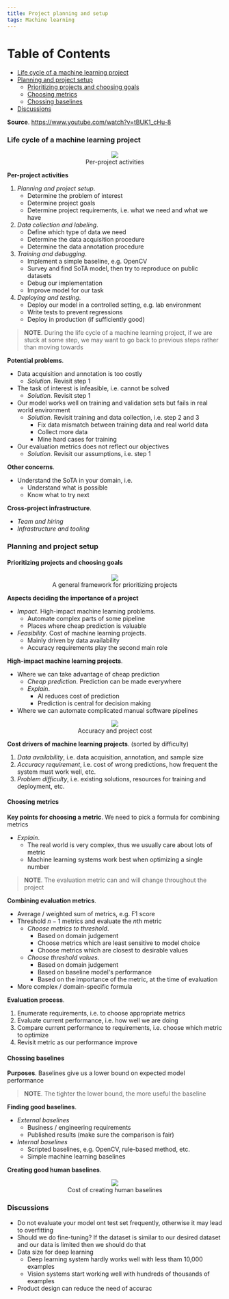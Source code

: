 ```yaml
---
title: Project planning and setup
tags: Machine learning
---
```


<!-- TOC titleSize:1 tabSpaces:2 depthFrom:1 depthTo:6 withLinks:1 updateOnSave:1 orderedList:0 skip:0 title:1 charForUnorderedList:* -->
# Table of Contents
* [Life cycle of a machine learning project](#life-cycle-of-a-machine-learning-project)
* [Planning and project setup](#planning-and-project-setup)
  * [Prioritizing projects and choosing goals](#prioritizing-projects-and-choosing-goals)
  * [Choosing metrics](#choosing-metrics)
  * [Chossing baselines](#chossing-baselines)
* [Discussions](#discussions)
<!-- /TOC -->

**Source**. https://www.youtube.com/watch?v=tBUK1_cHu-8

### Life cycle of a machine learning project

<div style="text-align:center">
    <img src="/media/lVKdqIX.png">
    <figcaption>Per-project activities</figcaption>
</div>

**Per-project activities**
1. *Planning and project setup*.
    * Determine the problem of interest
    * Determine project goals
    * Determine project requirements, i.e. what we need and what we have
2. *Data collection and labeling*.
    * Define which type of data we need
    * Determine the data acquisition procedure
    * Determine the data annotation procedure
3. *Training and debugging*.
    * Implement a simple baseline, e.g. OpenCV
    * Survey and find SoTA model, then try to reproduce on public datasets
    * Debug our implementation
    * Improve model for our task
4. *Deploying and testing*.
    * Deploy our model in a controlled setting, e.g. lab environment
    * Write tests to prevent regressions
    * Deploy in production (if sufficiently good)

>**NOTE**. During the life cycle of a machine learning project, if we are stuck at some step, we may want to go back to previous steps rather than moving towards

**Potential problems**.
* Data acquisition and annotation is too costly
    * *Solution*. Revisit step 1
* The task of interest is infeasible, i.e. cannot be solved
    * *Solution*. Revisit step 1
* Our model works well on training and validation sets but fails in real world environment
    * *Solution*. Revisit training and data collection, i.e. step 2 and 3
        * Fix data mismatch between training data and real world data
        * Collect more data
        * Mine hard cases for training
* Our evaluation metrics does not reflect our objectives
    * *Solution*. Revisit our assumptions, i.e. step 1

**Other concerns**.
* Understand the SoTA in your domain, i.e.
    * Understand what is possible
    * Know what to try next

**Cross-project infrastructure**.
* *Team and hiring*
* *Infrastructure and tooling*

### Planning and project setup
#### Prioritizing projects and choosing goals

<div style="text-align:center">
    <img src="/media/GyqJfrZ.png">
    <figcaption>A general framework for prioritizing projects</figcaption>
</div>

**Aspects deciding the importance of a project**
* *Impact*. High-impact machine learning problems.
    * Automate complex parts of some pipeline
    * Places where cheap prediction is valuable
* *Feasibility*. Cost of machine learning projects.
    * Mainly driven by data availability
    * Accuracy requirements play the second main role

**High-impact machine learning projects**.
* Where we can take advantage of cheap prediction
    * *Cheap prediction*. Prediction can be made everywhere
    * *Explain*.
        * AI reduces cost of prediction
        * Prediction is central for decision making
* Where we can automate complicated manual software pipelines

<div style="text-align:center">
    <img src="/media/YT8y4Wx.png">
    <figcaption>Accuracy and project cost</figcaption>
</div>

**Cost drivers of machine learning projects**. (sorted by difficulty)
1. *Data availability*, i.e. data acquisition, annotation, and sample size
2. *Accuracy requirement*, i.e. cost of wrong predictions, how frequent the system must work well, etc.
3. *Problem difficulty*, i.e. existing solutions, resources for training and deployment, etc.

#### Choosing metrics

**Key points for choosing a metric**. We need to pick a formula for combining metrics
* *Explain*.
   * The real world is very complex, thus we usually care about lots of metric
   * Machine learning systems work best when optimizing a single number

>**NOTE**. The evaluation metric can and will change throughout the project

**Combining evaluation metrics**.
* Average / weighted sum of metrics, e.g. F1 score
* Threshold $n-1$ metrics and evaluate the $n$th metric
    * *Choose metrics to threshold*.
        * Based on domain judgement
        * Choose metrics which are least sensitive to model choice
        * Choose metrics which are closest to desirable values
    * *Choose threshold values*.
        * Based on domain judgement
        * Based on baseline model's performance
        * Based on the importance of the metric, at the time of evaluation
* More complex / domain-specific formula

**Evaluation process**.
1. Enumerate requirements, i.e. to choose appropriate metrics
2. Evaluate current performance, i.e. how well we are doing
3. Compare current performance to requirements, i.e. choose which metric to optimize
4. Revisit metric as our performance improve

#### Chossing baselines

**Purposes**. Baselines give us a lower bound on expected model performance

>**NOTE**. The tighter the lower bound, the more useful the baseline

**Finding good baselines**.
* *External baselines*
   * Business / engineering requirements
   * Published results (make sure the comparison is fair)
* *Internal baselines*
    * Scripted baselines, e.g. OpenCV, rule-based method, etc.
    * Simple machine learning baselines

**Creating good human baselines**.

<div style="text-align:center">
    <img src="/media/0yPlj1N.png">
    <figcaption>Cost of creating human baselines</figcaption>
</div>



###  Discussions
* Do not evaluate your model ont test set frequently, otherwise it may lead to overfitting
* Should we do fine-tuning? If the dataset is similar to our desired dataset and our data is limited then we should do that
* Data size for deep learning
    * Deep learning system hardly works well with less tham 10,000 examples
    * Vision systems start working well with hundreds of thousands of examples
* Product design can reduce the need of accurac
